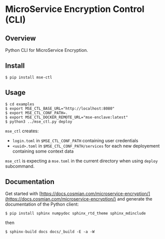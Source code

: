 # MicroService Encryption Control (CLI)

## Overview

Python CLI for MicroService Encryption.

## Install

```console
$ pip install mse-ctl
```

## Usage

```console
$ cd examples
$ export MSE_CTL_BASE_URL="http://localhost:8080" 
$ export MSE_CTL_CONF_PATH=.
$ export MSE_CTL_DOCKER_REMOTE_URL="mse-enclave:latest"
$ python3 ../mse_ctl.py deploy
```

`mse_ctl` creates:
- `login.toml` in `$MSE_CTL_CONF_PATH` containing user credentials
- `<uuid>.toml` in `$MSE_CTL_CONF_PATH/services` for each new deployement containing some context data

`mse_ctl` is expecting a `mse.toml` in the current directory when using `deploy` subcommand.

## Documentation

Get started with [https://docs.cosmian.com/microservice-encryption/](https://docs.cosmian.com/microservice-encryption/) and generate the documentation of the Python client:

```console
$ pip install sphinx numpydoc sphinx_rtd_theme sphinx_mdinclude
```

then

```console
$ sphinx-build docs docs/_build -E -a -W
```
